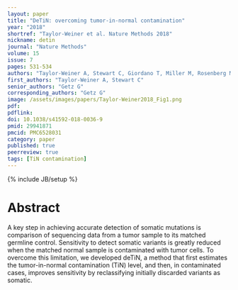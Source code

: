 ```yaml
---
layout: paper
title: "DeTiN: overcoming tumor-in-normal contamination"
year: "2018"
shortref: "Taylor-Weiner et al. Nature Methods 2018"
nickname: detin
journal: "Nature Methods"
volume: 15
issue: 7
pages: 531-534
authors: "Taylor-Weiner A, Stewart C, Giordano T, Miller M, Rosenberg M, Macbeth A, Lennon N, Rheinbay E, Landau DA, Wu CJ, Getz G"
first_authors: "Taylor-Weiner A, Stewart C"
senior_authors: "Getz G"
corresponding_authors: "Getz G"
image: /assets/images/papers/Taylor-Weiner2018_Fig1.png
pdf:
pdflink:
doi: 10.1038/s41592-018-0036-9
pmid: 29941871
pmcid: PMC6528031
category: paper
published: true
peerreview: true
tags: [TiN contamination]
---
```

{% include JB/setup %}

# Abstract

A key step in achieving accurate detection of somatic mutations is comparison of sequencing data from a tumor sample to its matched germline control. Sensitivity to detect somatic variants is greatly reduced when the matched normal sample is contaminated with tumor cells. To overcome this limitation, we developed deTiN, a method that first estimates the tumor-in-normal contamination (TiN) level, and then, in contaminated cases, improves sensitivity by reclassifying initially discarded variants as somatic.
